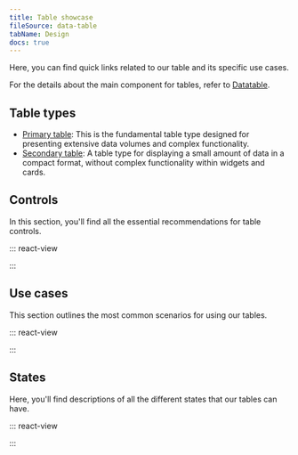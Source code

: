 ```yaml
---
title: Table showcase
fileSource: data-table
tabName: Design
docs: true
---
```


Here, you can find quick links related to our table and its specific use cases.

For the details about the main component for tables, refer to [Datatable](http://localhost:5173/intergalactic/table-group/data-table/data-table).

## Table types

- [Primary table](/table-group/table-primary/table-primary): This is the fundamental table type designed for presenting extensive data volumes and complex functionality.
- [Secondary table](/table-group/table-secondary/table-secondary): A table type for displaying a small amount of data in a compact format, without complex functionality within widgets and cards.

## Controls

In this section, you'll find all the essential recommendations for table controls.

::: react-view

<script lang="tsx">
import React from 'react'; 
import ComponentCard from '@components/../components/ComponentCard'; 
const getImageName = (title) => {
  const name = title.replace(/[ \/]+/g, ''); 
  return name.charAt(0).toLowerCase() + name.slice(1); 
}; 

const group = {
  accordion: {

    title: 'Accordion',
    route: '/intergalactic/table-group/table-controls/table-controls#accordion',
    disabled: false,
    type: 'table',

  }, 
  checkboxes: {

    title: 'Checkboxes',
    route: '/intergalactic/table-group/table-controls/table-controls#checkboxes',
    disabled: false,
    type: 'table',

  }, 
  resizing: {

    title: 'Columns resizing',
    route: '/intergalactic/table-group/table-controls/table-controls#columns-resizing',
    disabled: false,
    type: 'table',

  }, 
  pagination: {

    title: 'Pagination',
    route: '/intergalactic/table-group/table-controls/table-controls#pagination',
    disabled: false,
    type: 'table',

  }, 
  sorting: {

    title: 'Sorting',
    route: '/intergalactic/table-group/table-controls/table-controls#sorting',
    disabled: false,
    type: 'table',

  }, 
  actionsRow: {

    title: 'Status and actions row',
    route: '/intergalactic/table-group/table-controls/table-controls#status-and-actions-row',
    disabled: false,
    type: 'table',

  },
    tableSettings: {

    title: 'Table settings',
    route: '/intergalactic/table-group/table-controls/table-controls#table-settings-and-column-manager',
    disabled: false,
    type: 'table',

  },
    columnsManager: {

    title: 'Columns manager',
    route: '/intergalactic/table-group/table-controls/table-controls#table-settings-and-column-manager',
    disabled: false,
    type: 'table',

  },
}; 

const styles = `
  .table-group-grid {

    display: grid;
    grid-template-rows: max-content;
    grid-template-columns: repeat(auto-fill, 160px);
    grid-gap: 12px 12px;
    width: 100%;
    margin: 0;
    margin-top: 12px;
    padding: 0;

  }

  ._card {
    gap: 8px;
  }
`; 

const App = function () {
  React.useEffect(() => {

    const styleSheet = document.createElement('style');
    styleSheet.innerText = styles;
    document.head.appendChild(styleSheet);
    return () => styleSheet.remove();

  }, []); 

  const items = Object.keys(group).map((el) => group[el]); 

  return (

    <div className='table-group-grid'>
      {items.map((item) => (
        <ComponentCard
          key={item.title}
          image={getImageName(item.title)}
          text={item.title}
          disabled={item.disabled}
          href={item.route}
          type={item.type}
        />
      ))}
    </div>

  ); 
}
</script>

:::

## Use cases

This section outlines the most common scenarios for using our tables.

::: react-view

<script lang="tsx">
import React from 'react'; 
import ComponentCard from '@components/../components/ComponentCard'; 
const getImageName = (title) => {
  const name = title.replace(/[ \/]+/g, ''); 
  return name.charAt(0).toLowerCase() + name.slice(1); 
}; 

const group = {
  editing: {

    title: 'Editing and adding content',
    route: '/intergalactic/table-group/table-controls/table-controls#editing-and-adding-content',
    disabled: false,
    type: 'table',

  }, 
  highlighting: {

    title: 'Highlighting content',
    route: '/intergalactic/table-group/table-controls/table-controls#highlighting-content',
    disabled: false,
    type: 'table',

  }, 
  links: {

    title: 'Internal and external links',
    route: '/intergalactic/table-group/table-controls/table-controls#internal-and-external-links',
    disabled: false,
    type: 'table',

  }, 
  linksLong: {

    title: 'Long links and text',
    route: '/intergalactic/table-group/table-controls/table-controls#long-links-and-text',
    disabled: false,
    type: 'table',

  },
}; 

const styles = `
  .table-group-grid {

    display: grid;
    grid-template-rows: max-content;
    grid-template-columns: repeat(auto-fill, 160px);
    grid-gap: 12px 12px;
    width: 100%;
    margin: 0;
    margin-top: 12px;
    padding: 0;

  }
`; 

const App = function () {
  React.useEffect(() => {

    const styleSheet = document.createElement('style');
    styleSheet.innerText = styles;
    document.head.appendChild(styleSheet);
    return () => styleSheet.remove();

  }, []); 

  const items = Object.keys(group).map((el) => group[el]); 

  return (

    <div className='table-group-grid'>
      {items.map((item) => (
        <ComponentCard
          key={item.title}
          image={getImageName(item.title)}
          text={item.title}
          disabled={item.disabled}
          href={item.route}
          type={item.type}
        />
      ))}
    </div>

  ); 
}
</script>

:::

## States

Here, you'll find descriptions of all the different states that our tables can have.

::: react-view

<script lang="tsx">
import React from 'react'; 
import ComponentCard from '@components/../components/ComponentCard'; 
const getImageName = (title) => {
  const name = title.replace(/[ \/]+/g, ''); 
  return name.charAt(0).toLowerCase() + name.slice(1); 
}; 

const group = {
  empty: {

    title: 'Empty table',
    route: '/intergalactic/table-group/table-states/table-states#empty-table',
    disabled: false,
    type: 'table',

  }, 
  loading: {

    title: 'Loading',
    route: '/intergalactic/table-group/table-states/table-states#loading',
    disabled: false,
    type: 'table',

  }, 
  noData: {

    title: 'No data',
    route: '/intergalactic/table-group/table-states/table-states#no-data',
    disabled: false,
    type: 'table',

  }, 
  nothingFound: {

    title: 'Nothing found',
    route: '/intergalactic/table-group/table-states/table-states#nothing-found',
    disabled: false,
    type: 'table',

  }, 
  progressbar: {

    title: 'Progressbar',
    route: '/intergalactic/table-group/table-states/table-states#progressbar',
    disabled: false,
    type: 'table',

  }, 
  skeleton: {

    title: 'Skeleton',
    route: '/intergalactic/table-group/table-states/table-states#skeleton',
    disabled: false,
    type: 'table',

  }, 
  error: {

    title: 'Something went wrong',
    route: '/intergalactic/table-group/table-states/table-states#something-went-wrong',
    disabled: false,
    type: 'table',

  }, 
}; 

const styles = `
  .table-group-grid {

    display: grid;
    grid-template-rows: max-content;
    grid-template-columns: repeat(auto-fill, 160px);
    grid-gap: 12px 12px;
    width: 100%;
    margin: 0;
    margin-top: 12px;
    padding: 0;

  }
`; 

const App = function () {
  React.useEffect(() => {

    const styleSheet = document.createElement('style');
    styleSheet.innerText = styles;
    document.head.appendChild(styleSheet);
    return () => styleSheet.remove();

  }, []); 

  const items = Object.keys(group).map((el) => group[el]); 

  return (

    <div className='table-group-grid'>
      {items.map((item) => (
        <ComponentCard
          key={item.title}
          image={getImageName(item.title)}
          text={item.title}
          disabled={item.disabled}
          href={item.route}
          type={item.type}
        />
      ))}
    </div>

  ); 
}
</script>

:::
